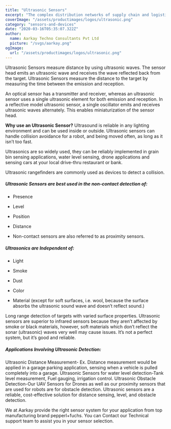 ```yaml
---
title: "Ultrasonic Sensors"
excerpt: "The complex distribution networks of supply chain and logistics are prone to product counterfeiting. With the use of Tracking and Tracing Solutions, which applies a unique RFID or serialized barcode identifier on items, packages, cases or pallets, the industry-wide concerns can be effectively resolved by providing a reliable product pedigree as it contains the traceable history of each ownership change along the supply chain."
coverImage: "/assets/productimages/logos/ultrasonic.png"
category: "sensors-and-devices"
date: "2020-03-16T05:35:07.322Z"
author:
  name: Aarkay Techno Consultants Pvt Ltd
  picture: "/svgs/aarkay.png"
ogImage:
  url: "/assets/productimages/logos/ultrasonic.png"
---
```


Ultrasonic Sensors measure distance by using ultrasonic waves. The sensor head emits an ultrasonic wave and receives the wave reflected back from the target. Ultrasonic Sensors measure the distance to the target by measuring the time between the emission and reception.

An optical sensor has a transmitter and receiver, whereas an ultrasonic sensor uses a single ultrasonic element for both emission and reception. In a reflective model ultrasonic sensor, a single oscillator emits and receives ultrasonic waves alternately. This enables miniaturization of the sensor head.

**Why use an Ultrasonic Sensor?**
Ultrasound is reliable in any lighting environment and can be used inside or outside. Ultrasonic sensors can handle collision avoidance for a robot, and being moved often, as long as it isn’t too fast.

Ultrasonics are so widely used, they can be reliably implemented in grain bin sensing applications, water level sensing, drone applications and sensing cars at your local drive-thru restaurant or bank.

Ultrasonic rangefinders are commonly used as devices to detect a collision.

##### Ultrasonic Sensors are best used in the non-contact detection of:

- Presence

- Level

- Position

- Distance

- Non-contact sensors are also referred to as proximity sensors.

##### Ultrasonics are Independent of:

- Light

- Smoke

- Dust

- Color

- Material (except for soft surfaces, i.e. wool, because the surface absorbs the ultrasonic sound wave and doesn’t reflect sound.)

Long range detection of targets with varied surface properties. Ultrasonic sensors are superior to infrared sensors because they aren’t affected by smoke or black materials, however, soft materials which don’t reflect the sonar (ultrasonic) waves very well may cause issues. It’s not a perfect system, but it’s good and reliable.

##### Applications Involving Ultrasonic Detection:

Ultrasonic Distance Measurement- Ex. Distance measurement would be applied in a garage parking application, sensing when a vehicle is pulled completely into a garage.
Ultrasonic Sensors for water level detection-Tank level measurement, Fuel gauging, irrigation control.
Ultrasonic Obstacle Detection-Our UAV Sensors for Drones as well as our proximity sensors that are used for robots are for obstacle detection.
Ultrasonic sensors are a reliable, cost-effective solution for distance sensing, level, and obstacle detection.

We at Aarkay provide the right sensor system for your application from top manufacturing brand pepperl+fuchs. You can Contact our Technical support team to assist you in your sensor selection.
